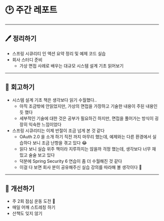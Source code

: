 # 🕑 주간 레포트

---

## 🖊 정리하기

- 스프링 시큐리티 인 액션 요약 정리 및 예제 코드 실습
- 회사 스터디 준비
  - 가상 면접 사례로 배우는 대규모 시스템 설계 기초 읽어보기

---

## 💭 회고하기

- 시스템 설계 기초 책은 생각보다 읽기 수월했다..
  - 아직 조금밖에 안읽었지만, 가상의 면접을 가장하고 기술한 내용이 주된 내용인듯 했다
  - 세부적인 기술에 대한 것은 공부가 필요하긴 하지만, 면접을 풀어가는 방식이 굉장히 익숙한 느낌이었다
- 스프링 시큐리티는 이제 반절이 조금 넘게 본 것 같다
  - OAuth 2.0 을 소개 하기 직전 까지 마무리 했는데, 예제와는 다른 환경에서 실습하다 보니 조금 난항을 겪고 있다 😂
  - 읽다 보니 실습 위주 책이라 지루하지는 않을까 걱정 했는데, 생각보다 너무 재밌고 술술 보고 있다
  - 덕분에 Spring Security 6 연습이 좀 더 수월해진 것 같다
  - 이걸 다 보면 회사 분이 공유해주신 실습 강의를 따라해 볼 생각이다 💪

---

## 🥊 개선하기

- 주 2회 점심 운동 도전 💪
- 매일 어깨 스트레칭 하기
- 산책도 잊지 않기
